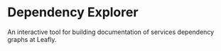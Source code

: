 # Dependency Explorer
An interactive tool for building documentation of services dependency graphs at Leafly.
